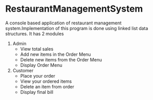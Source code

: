 # RestaurantManagementSystem
A console based application of restaurant management system.Implementation of this program is done using linked list data structures.
It has 2 modules
  1. Admin
      * View total sales
      * Add new items in the Order Menu
      * Delete new items from the Order Menu
      * Display Order Menu
  2. Customer
       * Place your order
       * View your ordered items
       * Delete an item from order
       * Display final bill
